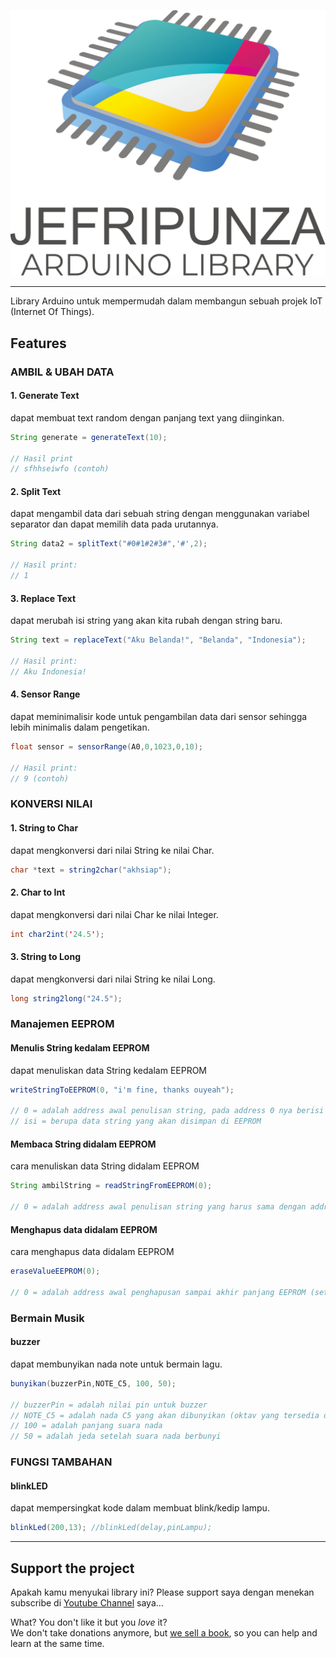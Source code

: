 ![ArduinoJson](banner.png)

---

Library Arduino untuk mempermudah dalam membangun sebuah projek IoT (Internet Of Things).

## Features

### AMBIL & UBAH DATA

#### 1. Generate Text

dapat membuat text random dengan panjang text yang diinginkan.

```java
String generate = generateText(10);

// Hasil print
// sfhhseiwfo (contoh)
```

#### 2. Split Text

dapat mengambil data dari sebuah string dengan menggunakan variabel separator dan dapat memilih data pada urutannya.

```java
String data2 = splitText("#0#1#2#3#",'#',2);

// Hasil print:
// 1
```

#### 3. Replace Text

dapat merubah isi string yang akan kita rubah dengan string baru.

```java
String text = replaceText("Aku Belanda!", "Belanda", "Indonesia");

// Hasil print:
// Aku Indonesia!
```

#### 4. Sensor Range

dapat meminimalisir kode untuk pengambilan data dari sensor sehingga lebih minimalis dalam pengetikan.

```java
float sensor = sensorRange(A0,0,1023,0,10);

// Hasil print:
// 9 (contoh)
```




### KONVERSI NILAI

#### 1. String to Char

dapat mengkonversi dari nilai String ke nilai Char.

```java
char *text = string2char("akhsiap");
```

#### 2. Char to Int

dapat mengkonversi dari nilai Char ke nilai Integer.

```java
int char2int('24.5');
```

#### 3. String to Long

dapat mengkonversi dari nilai String ke nilai Long.

```java
long string2long("24.5");
```


### Manajemen EEPROM

#### Menulis String kedalam EEPROM

dapat menuliskan data String kedalam EEPROM
```java
writeStringToEEPROM(0, "i'm fine, thanks ouyeah");

// 0 = adalah address awal penulisan string, pada address 0 nya berisi panjang karakter string dan stringnya dimulai disetelah 0 yaitu 1. variabel ini dapat dirubah tidak hanya dimulai dari 0.
// isi = berupa data string yang akan disimpan di EEPROM
```

#### Membaca String didalam EEPROM

cara menuliskan data String didalam EEPROM
```java
String ambilString = readStringFromEEPROM(0);

// 0 = adalah address awal penulisan string yang harus sama dengan address awal penulisan
```

#### Menghapus data didalam EEPROM

cara menghapus data didalam EEPROM
```java
eraseValueEEPROM(0);

// 0 = adalah address awal penghapusan sampai akhir panjang EEPROM (setiap microcontroller berbeda ukuran EEPROM nya)
```








### Bermain Musik

#### buzzer

dapat membunyikan nada note untuk bermain lagu.

```java
bunyikan(buzzerPin,NOTE_C5, 100, 50);

// buzzerPin = adalah nilai pin untuk buzzer
// NOTE_C5 = adalah nada C5 yang akan dibunyikan (oktav yang tersedia dari C4 sampai B5)
// 100 = adalah panjang suara nada
// 50 = adalah jeda setelah suara nada berbunyi
```







### FUNGSI TAMBAHAN

#### blinkLED

dapat mempersingkat kode dalam membuat blink/kedip lampu.

```java
blinkLed(200,13); //blinkLed(delay,pinLampu);
```




---


## Support the project

Apakah kamu menyukai library ini? Please support saya dengan menekan subscribe di [Youtube Channel](https://github.com/bblanchon/ArduinoJson/stargazers) saya...

What? You don't like it but you *love* it?  
We don't take donations anymore, but [we sell a book](https://arduinojson.org/book/?utm_source=github&utm_medium=readme), so you can help and learn at the same time.

